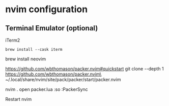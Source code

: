 # nvim configuration

## Terminal Emulator (optional)
iTerm2
```
brew install --cask iterm
```

brew install neovim

https://github.com/wbthomason/packer.nvim#quickstart
git clone --depth 1 https://github.com/wbthomason/packer.nvim\
 ~/.local/share/nvim/site/pack/packer/start/packer.nvim


 nvim .
 open packer.lua
 :so
 :PackerSync

 Restart nvim
 
